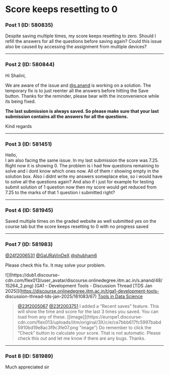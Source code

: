 # Score keeps resetting to 0

### Post 1 (ID: 580835)

Despite saving multiple times, my score keeps resetting to zero. Should I
refill the answers for all the questions before saving again? Could this issue
also be caused by accessing the assignment from multiple devices?


---

### Post 2 (ID: 580844)

Hi Shalini,

We are aware of the issue and [@s.anand](/u/s.anand) is working on a solution.
The temporary fix is to just reenter all the answers before hitting the Save
button. Thanks for the reminder, please bear with the inconvenience while its
being fixed.

**The last submission is always saved. So please make sure that your last
submission contains all the answers for all the questions.**

Kind regards


---

### Post 3 (ID: 581451)

Hello,  
I am also facing the same issue. In my last submission the score was 7.25.
Right now it is showing 0. The problem is i had few questions remaining to
solve and i dont know which ones now. All of them r showing empty in the
solution box. Also i didnt write my answers someplace else, so i would have to
solve all the questions again? And also if i just for example for testing
submit solution of 1 question now then my score would get reduced from 7.25 to
the marks of that 1 question i submitted right?


---

### Post 4 (ID: 581945)

Saved multiple times on the graded website as well submitted yes on the course
tab but the score keeps resetting to 0 with no progress saved


---

### Post 7 (ID: 581983)

[@24f2006531](/u/24f2006531) [@GaURaVinDeX](/u/gauravindex)
[@shubham6](/u/shubham6)

Please check this fix. It may solve your problem.

![](https://dub1.discourse-
cdn.com/flex013/user_avatar/discourse.onlinedegree.iitm.ac.in/s.anand/48/15264_2.png)
[GA1 - Development Tools - Discussion Thread [TDS Jan
2025]](https://discourse.onlinedegree.iitm.ac.in/t/ga1-development-tools-
discussion-thread-tds-jan-2025/161083/67) [Tools in Data
Science](/c/courses/tds-kb/34)

> [@23f2005067](/u/23f2005067) [@23f2003751](/u/23f2003751) I added a “Recent
> saves” feature. This will show the time and score for the last 3 times you
> saved. You can load from any of these. [[image]](https://europe1.discourse-
> cdn.com/flex013/uploads/iitm/original/3X/c/e/ce7bbb617fc5997babd5910bd19e8ac3f9c3fe07.png
> "image") Do remember to click the “Check” button to calculate your score.
> That is not automatic. Please check this out and let me know if there are
> any bugs. Thanks.


---

### Post 8 (ID: 581989)

Much appreciated sir

